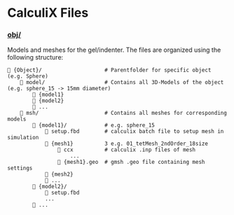 # CalculiX Files
### [obj/](https://github.com/feats-ai/feats/edit/main/src/calculix/obj)
Models and meshes for the gel/indenter. The files are organized using the following structure: 
```
📂 {Object}/                    # Parentfolder for specific object (e.g. Sphere)
    📂 model/                   # Contains all 3D-Models of the object (e.g. sphere_15 -> 15mm diameter)
        📄 {model1}
        📄 {model2}
        📄 ...
    📂 msh/                     # Contains all meshes for corresponding models 
        📂 {model1}/            # e.g. sphere_15
            📄 setup.fbd        # calculix batch file to setup mesh in simulation
            📂 {mesh1}          3 e.g. 01_tetMesh_2ndOrder_18size
                📂 ccx          # calculix .inp files of mesh
                    ...
                📄 {mesh1}.geo  # gmsh .geo file containing mesh settings
            📂 {mesh2}
            📂 ...
        📂 {model2}/
            📄 setup.fbd
            ...
        📂 ...
```
